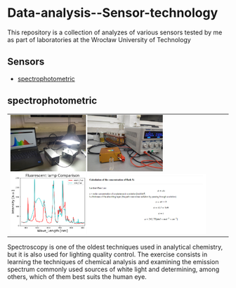 # Data-analysis--Sensor-technology

This repository is a collection of analyzes of various sensors tested by me as part of laboratories at the Wrocław University of Technology

## Sensors
* [spectrophotometric](#spectrophotometric)


## spectrophotometric

<table><tr>
<td><img src="spectrophotometric//images//z2.jpg" width="35%" height="60%">
<img src="spectrophotometric//images//z2.2.jpg" width="35%" height="60%">
<img src="spectrophotometric//images//plt1.png" width="35%" height="60%">
<img src="spectrophotometric//images//eq2.png" width="55%" height="130%"></td>    
</tr></table>

Spectroscopy
is one of the oldest techniques used in analytical chemistry, but it is also used
for lighting quality control. The exercise consists in learning the techniques of chemical analysis and examining the emission spectrum commonly used
sources of white light and determining, among others, which of them best suits the human eye.
